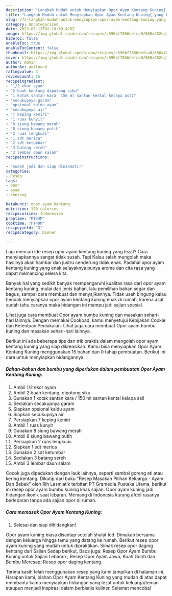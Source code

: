 ```yaml
---
description: "Langkah Mudah untuk Menyiapkan Opor Ayam Kentang Kuning{ yang Lezat Sekali,  Menu Buat lebaran"
title: "Langkah Mudah untuk Menyiapkan Opor Ayam Kentang Kuning{ yang Lezat Sekali,  Menu Buat lebaran"
slug: 773-langkah-mudah-untuk-menyiapkan-opor-ayam-kentang-kuning-yang-lezat-sekali-menu-buat-lebaran
category: Uncategorized
date: 2023-03-13T02:18:39.428Z
image: https://img-global.cpcdn.com/recipes/c596bf7856defca0/680x482cq70/opor-ayam-kentang-kuning-foto-resep-utama.jpg
hideToc: false
enableToc: true
enableTocContent: false
thumbnail: https://img-global.cpcdn.com/recipes/c596bf7856defca0/680x482cq70/opor-ayam-kentang-kuning-foto-resep-utama.jpg
cover: https://img-global.cpcdn.com/recipes/c596bf7856defca0/680x482cq70/opor-ayam-kentang-kuning-foto-resep-utama.jpg
author: Admin
authorAv: notfound
ratingvalue: 3
reviewcount: 15
recipeingredient:
- "1/2 ekor ayam"
- "2 buah kentang dipotong siku"
- "1 kotak santan kara  150 ml santan kental kelapa asli"
- "secukupnya garam"
- "opsional kaldu ayam"
- "secukupnya air"
- "7 keping kemiri"
- "1 ruas kunyit"
- "8 siung bawang merah"
- "8 siung bawang putih"
- "2 ruas lengkuas"
- "1 sdt merica"
- "2 sdt ketumbar"
- "3 batang sereh"
- "3 lembar daun salam"
recipeinstructions:

- "Sudah jadi dan siap dinikmati!"
categories:
- Resep
tags:
- opor
- ayam
- kentang

katakunci: opor ayam kentang 
nutrition: 170 calories
recipecuisine: Indonesian
preptime: "PT24M"
cooktime: "PT49M"
recipeyield: "3"
recipecategory: Dinner

---
```



Lagi mencari ide resep opor ayam kentang kuning yang lezat? Cara menyiapkannya sangat tidak susah. Tapi Kalau salah mengolah maka hasilnya akan hambar dan justru cenderung tidak enak. Padahal opor ayam kentang kuning yang enak selayaknya punya aroma dan cita rasa yang dapat memancing selera kita.


Banyak hal yang sedikit banyak mempengaruhi kualitas rasa dari opor ayam kentang kuning, mulai dari jenis bahan, lalu pemilihan bahan segar dan bagus, sampai cara membuat dan menyajikannya. Tidak usah bingung kalau hendak menyiapkan opor ayam kentang kuning enak di rumah, karena asal sudah tahu caranya maka hidangan ini mampu jadi sajian spesial.

Lihat juga cara membuat Opor ayam bumbu kuning dan masakan sehari-hari lainnya. Dengan memakai Cookpad, kamu menyetujui Kebijakan Cookie dan Ketentuan Pemakaian. Lihat juga cara membuat Opor ayam bumbu kuning dan masakan sehari-hari lainnya.


Berikut ini ada beberapa tips dan trik praktis dalam mengolah opor ayam kentang kuning yang siap dikreasikan. Kamu bisa menyiapkan Opor Ayam Kentang Kuning menggunakan 15 bahan dan 0 tahap pembuatan. Berikut ini cara untuk menyiapkan hidangannya.

<!--inarticleads1-->

##### Bahan-bahan dan bumbu yang diperlukan dalam pembuatan Opor Ayam Kentang Kuning:

1. Ambil 1/2 ekor ayam
1. Ambil 2 buah kentang, dipotong siku
1. Gunakan 1 kotak santan kara / 150 ml santan kental kelapa asli
1. Sediakan secukupnya garam
1. Siapkan opsional kaldu ayam
1. Siapkan secukupnya air
1. Persiapkan 7 keping kemiri
1. Ambil 1 ruas kunyit
1. Gunakan 8 siung bawang merah
1. Ambil 8 siung bawang putih
1. Persiapkan 2 ruas lengkuas
1. Siapkan 1 sdt merica
1. Gunakan 2 sdt ketumbar
1. Sediakan 3 batang sereh
1. Ambil 3 lembar daun salam


Cocok juga dipadukan dengan lauk lainnya, seperti sambal goreng ati atau kering kentang. Dikutip dari buku &#34;Resep Masakan Pilihan Keluarga - Ayam Dan Bebek&#34; oleh Rih Lasmiatik terbitan PT Gramedia Pustaka Utama, berikut ini resep opor ayam bumbu kuning khas sajian. Opor ayam kuning jadi hidangan ikonik saat lebaran. Memang di Indonesia kurang afdol rasanya berlebaran tanpa ada sajian opor di rumah. 

<!--inarticleads2-->

##### Cara memasak Opor Ayam Kentang Kuning:


1. Selesai dan siap dihidangkan!

Opor ayam kuning biasa disantap setelah shalat Ied. Dimakan bersama dengan keluarga hingga tamu yang datang ke rumah. Berikut resep opor ayam kuning yang mudah untuk dipraktikan. Simak resep opor daging kentang dari Sajian Sedap berikut. Baca juga: Resep Opor Ayam Bumbu Kuning untuk Sajian Lebaran ; Resep Opor Ayam Jawa, Kuah Gurih dan Bumbu Meresap; Resep opor daging kentang. 

Terima kasih telah menggunakan resep yang kami tampilkan di halaman ini. Harapan kami, olahan Opor Ayam Kentang Kuning yang mudah di atas dapat membantu kamu menyiapkan hidangan yang lezat untuk keluarga/teman ataupun menjadi inspirasi dalam berbisnis kuliner. Selamat mencoba!
